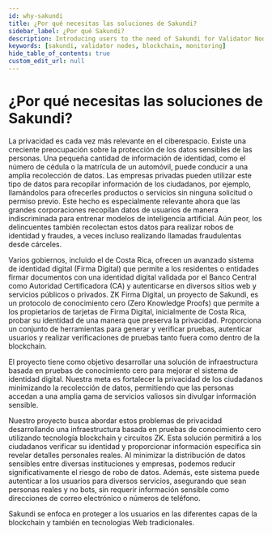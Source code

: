 ```yaml
---
id: why-sakundi
title: ¿Por qué necesitas las soluciones de Sakundi?
sidebar_label: ¿Por qué Sakundi?
description: Introducing users to the need of Sakundi for Validator Nodes.
keywords: [sakundi, validator nodes, blockchain, monitoring]
hide_table_of_contents: true
custom_edit_url: null
---
```


# ¿Por qué necesitas las soluciones de Sakundi?

La privacidad es cada vez más relevante en el ciberespacio. Existe una creciente preocupación sobre la protección de los datos sensibles de las personas. Una pequeña cantidad de información de identidad, como el número de cédula o la matrícula de un automóvil, puede conducir a una amplia recolección de datos. Las empresas privadas pueden utilizar este tipo de datos para recopilar información de los ciudadanos, por ejemplo, llamándolos para ofrecerles productos o servicios sin ninguna solicitud o permiso previo. Este hecho es especialmente relevante ahora que las grandes corporaciones recopilan datos de usuarios de manera indiscriminada para entrenar modelos de inteligencia artificial. Aún peor, los delincuentes también recolectan estos datos para realizar robos de identidad y fraudes, a veces incluso realizando llamadas fraudulentas desde cárceles.

Varios gobiernos, incluido el de Costa Rica, ofrecen un avanzado sistema de identidad digital (Firma Digital) que permite a los residentes o entidades firmar documentos con una identidad digital validada por el Banco Central como Autoridad Certificadora (CA) y autenticarse en diversos sitios web y servicios públicos o privados. ZK Firma Digital, un proyecto de Sakundi, es un protocolo de conocimiento cero (Zero Knowledge Proofs) que permite a los propietarios de tarjetas de Firma Digital, inicialmente de Costa Rica, probar su identidad de una manera que preserva la privacidad. Proporciona un conjunto de herramientas para generar y verificar pruebas, autenticar usuarios y realizar verificaciones de pruebas tanto fuera como dentro de la blockchain.

El proyecto tiene como objetivo desarrollar una solución de infraestructura basada en pruebas de conocimiento cero para mejorar el sistema de identidad digital. Nuestra meta es fortalecer la privacidad de los ciudadanos minimizando la recolección de datos, permitiendo que las personas accedan a una amplia gama de servicios valiosos sin divulgar información sensible.

Nuestro proyecto busca abordar estos problemas de privacidad desarrollando una infraestructura basada en pruebas de conocimiento cero utilizando tecnología blockchain y circuitos ZK. Esta solución permitirá a los ciudadanos verificar su identidad y proporcionar información específica sin revelar detalles personales reales. Al minimizar la distribución de datos sensibles entre diversas instituciones y empresas, podemos reducir significativamente el riesgo de robo de datos. Además, este sistema puede autenticar a los usuarios para diversos servicios, asegurando que sean personas reales y no bots, sin requerir información sensible como direcciones de correo electrónico o números de teléfono.

Sakundi se enfoca en proteger a los usuarios en las diferentes capas de la blockchain y también en tecnologias Web tradicionales.